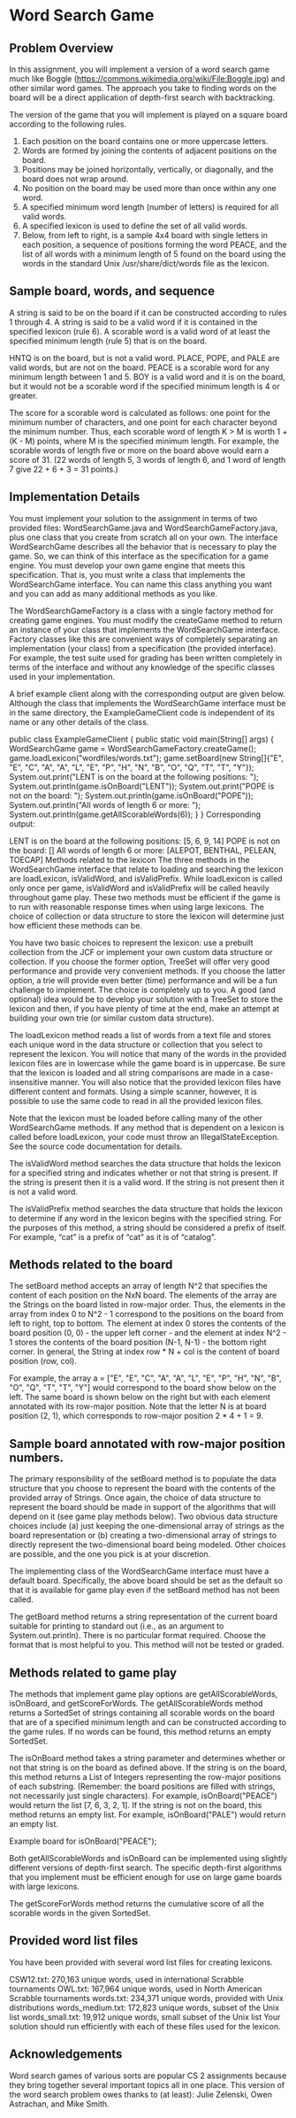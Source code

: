 # Word Search Game

Problem Overview
---
In this assignment, you will implement a version of a word search game much like Boggle (https://commons.wikimedia.org/wiki/File:Boggle.jpg) and other similar word games. The approach you take to finding words on the board will be a direct application of depth-first search with backtracking.

The version of the game that you will implement is played on a square board according to the following rules.

1. Each position on the board contains one or more uppercase letters.
2. Words are formed by joining the contents of adjacent positions on the board.
3. Positions may be joined horizontally, vertically, or diagonally, and the board does not wrap around.
4. No position on the board may be used more than once within any one word.
5. A specified minimum word length (number of letters) is required for all valid words.
6. A specified lexicon is used to define the set of all valid words.
7. Below, from left to right, is a sample 4x4 board with single letters in each position, a sequence of positions forming the word PEACE, and the list of all words with a minimum length of 5 found on the board using the words in the standard Unix /usr/share/dict/words file as the lexicon.

Sample board, words, and sequence
---
A string is said to be on the board if it can be constructed according to rules 1 through 4. A string is said to be a valid word if it is contained in the specified lexicon (rule 6). A scorable word is a valid word of at least the specified minimum length (rule 5) that is on the board.

HNTQ is on the board, but is not a valid word. PLACE, POPE, and PALE are valid words, but are not on the board. PEACE is a scorable word for any minimum length between 1 and 5. BOY is a valid word and it is on the board, but it would not be a scorable word if the specified minimum length is 4 or greater.

The score for a scorable word is calculated as follows: one point for the minimum number of characters, and one point for each character beyond the minimum number. Thus, each scorable word of length K > M is worth 1 + (K - M) points, where M is the specified minimum length. For example, the scorable words of length five or more on the board above would earn a score of 31. (22 words of length 5, 3 words of length 6, and 1 word of length 7 give 22 + 6 + 3 = 31 points.)

Implementation Details
---
You must implement your solution to the assignment in terms of two provided files: WordSearchGame.java and WordSearchGameFactory.java, plus one class that you create from scratch all on your own. The interface WordSearchGame describes all the behavior that is necessary to play the game. So, we can think of this interface as the specification for a game engine. You must develop your own game engine that meets this specification. That is, you must write a class that implements the WordSearchGame interface. You can name this class anything you want and you can add as many additional methods as you like.

The WordSearchGameFactory is a class with a single factory method for creating game engines. You must modify the createGame method to return an instance of your class that implements the WordSearchGame interface. Factory classes like this are convenient ways of completely separating an implementation (your class) from a specification (the provided interface). For example, the test suite used for grading has been written completely in terms of the interface and without any knowledge of the specific classes used in your implementation.

A brief example client along with the corresponding output are given below. Although the class that implements the WordSearchGame interface must be in the same directory, the ExampleGameClient code is independent of its name or any other details of the class.

public class ExampleGameClient {
    public static void main(String[] args) {
       WordSearchGame game = WordSearchGameFactory.createGame();
       game.loadLexicon("wordfiles/words.txt");
       game.setBoard(new String[]{"E", "E", "C", "A", "A", "L", "E", "P", "H", 
                                  "N", "B", "O", "Q", "T", "T", "Y"});
       System.out.print("LENT is on the board at the following positions: ");
       System.out.println(game.isOnBoard("LENT"));
       System.out.print("POPE is not on the board: ");
       System.out.println(game.isOnBoard("POPE"));
       System.out.println("All words of length 6 or more: ");
       System.out.println(game.getAllScorableWords(6));
    }
}
Corresponding output:

LENT is on the board at the following positions: [5, 6, 9, 14]
POPE is not on the board: []
All words of length 6 or more: 
[ALEPOT, BENTHAL, PELEAN, TOECAP]
Methods related to the lexicon
The three methods in the WordSearchGame interface that relate to loading and searching the lexicon are loadLexicon, isValidWord, and isValidPrefix. While loadLexicon is called only once per game, isValidWord and isValidPrefix will be called heavily throughout game play. These two methods must be efficient if the game is to run with reasonable response times when using large lexicons. The choice of collection or data structure to store the lexicon will determine just how efficient these methods can be.

You have two basic choices to represent the lexicon: use a prebuilt collection from the JCF or implement your own custom data structure or collection. If you choose the former option, TreeSet will offer very good performance and provide very convenient methods. If you choose the latter option, a trie will provide even better (time) performance and will be a fun challenge to implement. The choice is completely up to you. A good (and optional) idea would be to develop your solution with a TreeSet to store the lexicon and then, if you have plenty of time at the end, make an attempt at building your own trie (or similar custom data structure).

The loadLexicon method reads a list of words from a text file and stores each unique word in the data structure or collection that you select to represent the lexicon. You will notice that many of the words in the provided lexicon files are in lowercase while the game board is in uppercase. Be sure that the lexicon is loaded and all string comparisons are made in a case-insensitive manner. You will also notice that the provided lexicon files have different content and formats. Using a simple scanner, however, it is possible to use the same code to read in all the provided lexicon files.

Note that the lexicon must be loaded before calling many of the other WordSearchGame methods. If any method that is dependent on a lexicon is called before loadLexicon, your code must throw an IllegalStateException. See the source code documentation for details.

The isValidWord method searches the data structure that holds the lexicon for a specified string and indicates whether or not that string is present. If the string is present then it is a valid word. If the string is not present then it is not a valid word.

The isValidPrefix method searches the data structure that holds the lexicon to determine if any word in the lexicon begins with the specified string. For the purposes of this method, a string should be considered a prefix of itself. For example, “cat” is a prefix of “cat” as it is of “catalog”.

Methods related to the board
---
The setBoard method accepts an array of length N^2 that specifies the content of each position on the NxN board. The elements of the array are the Strings on the board listed in row-major order. Thus, the elements in the array from index 0 to N^2 - 1 correspond to the positions on the board from left to right, top to bottom. The element at index 0 stores the contents of the board position (0, 0) - the upper left corner - and the element at index N^2 - 1 stores the contents of the board position (N-1, N-1) - the bottom right corner. In general, the String at index row * N + col is the content of board position (row, col).

For example, the array a = ["E", "E", "C", "A", "A", "L", "E", "P", "H", "N", "B", "O", "Q", "T", "T", "Y"] would correspond to the board show below on the left. The same board is shown below on the right but with each element annotated with its row-major position. Note that the letter N is at board position (2, 1), which corresponds to row-major position 2 * 4 + 1 = 9.

Sample board annotated with row-major position numbers.
---
The primary responsibility of the setBoard method is to populate the data structure that you choose to represent the board with the contents of the provided array of Strings. Once again, the choice of data structure to represent the board should be made in support of the algorithms that will depend on it (see game play methods below). Two obvious data structure choices include (a) just keeping the one-dimensional array of strings as the board representation or (b) creating a two-dimensional array of strings to directly represent the two-dimensional board being modeled. Other choices are possible, and the one you pick is at your discretion.

The implementing class of the WordSearchGame interface must have a default board. Specifically, the above board should be set as the default so that it is available for game play even if the setBoard method has not been called.

The getBoard method returns a string representation of the current board suitable for printing to standard out (i.e., as an argument to System.out.println). There is no particular format required. Choose the format that is most helpful to you. This method will not be tested or graded.

Methods related to game play
---
The methods that implement game play options are getAllScorableWords, isOnBoard, and getScoreForWords. The getAllScorableWords method returns a SortedSet of strings containing all scorable words on the board that are of a specified minimum length and can be constructed according to the game rules. If no words can be found, this method returns an empty SortedSet.

The isOnBoard method takes a string parameter and determines whether or not that string is on the board as defined above. If the string is on the board, this method returns a List of Integers representing the row-major positions of each substring. (Remember: the board positions are filled with strings, not necessarily just single characters). For example, isOnBoard("PEACE") would return the list [7, 6, 3, 2, 1]. If the string is not on the board, this method returns an empty list. For example, isOnBoard("PALE") would return an empty list.

Example board for isOnBoard("PEACE");

Both getAllScorableWords and isOnBoard can be implemented using slightly different versions of depth-first search. The specific depth-first algorithms that you implement must be efficient enough for use on large game boards with large lexicons.

The getScoreForWords method returns the cumulative score of all the scorable words in the given SortedSet.

Provided word list files
---
You have been provided with several word list files for creating lexicons.

CSW12.txt: 270,163 unique words, used in international Scrabble tournaments
OWL.txt: 167,964 unique words, used in North American Scrabble tournaments
words.txt: 234,371 unique words, provided with Unix distributions
words_medium.txt: 172,823 unique words, subset of the Unix list
words_small.txt: 19,912 unique words, small subset of the Unix list
Your solution should run efficiently with each of these files used for the lexicon.

Acknowledgements
---
Word search games of various sorts are popular CS 2 assignments because they bring together several important topics all in one place. This version of the word search problem owes thanks to (at least): Julie Zelenski, Owen Astrachan, and Mike Smith.
